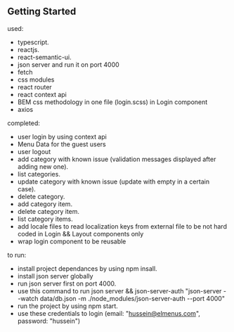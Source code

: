 ## Getting Started


used:

- typescript.
- reactjs.
- react-semantic-ui.
- json server and run it on port 4000
- fetch
- css modules
- react router
- react context api
- BEM css methodology in one file (login.scss) in Login component
- axios

completed:

- user login by using context api
- Menu Data for the guest users
- user logout
- add category with known issue (validation messages displayed after adding new one).
- list categories.
- update category with known issue (update with empty in a certain case).
- delete category.
- add category item.
- delete category item.
- list category items.
- add locale files to read localization keys from external file to be not hard coded in Login && Layout components only
- wrap login component to be reusable

to run:

- install project dependances by using npm insall.
- install json server globally
- run json server first on port 4000.
- use this command to run json server && json-server-auth "json-server --watch data/db.json -m ./node_modules/json-server-auth --port 4000"
- run the project by using npm start.
- use these credentials to login (email: "hussein@elmenus.com", password: "hussein")


